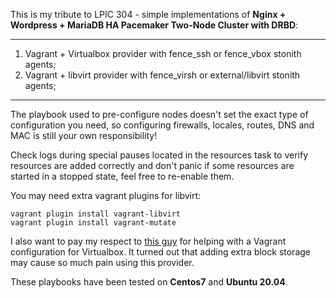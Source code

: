 This is my tribute to LPIC 304 - simple implementations of **Nginx + Wordpress + MariaDB HA Pacemaker Two-Node Cluster with DRBD**:
***
1) Vagrant + Virtualbox provider with fence_ssh or fence_vbox stonith agents;
2) Vagrant + libvirt provider with fence_virsh or external/libvirt stonith agents;
***
The playbook used to pre-configure nodes doesn't set the exact type of configuration you need, so configuring firewalls,
locales, routes, DNS and MAC is still your own responsibility!

Check logs during special pauses located in the resources task to verify resources are added correctly and don't panic 
if some resources are started in a stopped state, feel free to re-enable them.

You may need extra vagrant plugins for libvirt:
```
vagrant plugin install vagrant-libvirt
vagrant plugin install vagrant-mutate 
```
I also want to pay my respect to [this guy](https://sleeplessbeastie.eu/2021/05/10/how-to-define-multiple-disks-inside-vagrant-using-virtualbox-provider/) for helping with a Vagrant configuration
for Virtualbox. It turned out that adding extra block storage may cause so much pain using this provider.

These playbooks have been tested on **Centos7** and **Ubuntu 20.04**.